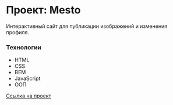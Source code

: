 # Проект: Mesto

Интерактивный сайт для публикации изображений и изменения профиля.
### Технологии

* HTML
* CSS
* BEM
* JavaScript
* ООП


[Ссылка на проект](https://afedr.github.io/mesto/)

